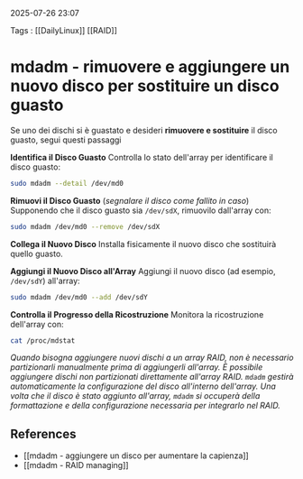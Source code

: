 2025-07-26 23:07

Tags : [[DailyLinux]] [[RAID]]

# mdadm - rimuovere e aggiungere un nuovo disco per sostituire un disco guasto

Se uno dei dischi si è guastato e desideri **rimuovere e sostituire** il disco guasto, segui questi passaggi

**Identifica il Disco Guasto**
Controlla lo stato dell'array per identificare il disco guasto:
```bash
sudo mdadm --detail /dev/md0
```

**Rimuovi il Disco Guasto** (*segnalare il disco come fallito in caso*)
Supponendo che il disco guasto sia `/dev/sdX`, rimuovilo dall'array con:
```bash
sudo mdadm /dev/md0 --remove /dev/sdX
```

**Collega il Nuovo Disco**
Installa fisicamente il nuovo disco che sostituirà quello guasto.

**Aggiungi il Nuovo Disco all'Array** 
Aggiungi il nuovo disco (ad esempio, `/dev/sdY`) all'array:
```bash
sudo mdadm /dev/md0 --add /dev/sdY
```

**Controlla il Progresso della Ricostruzione**
Monitora la ricostruzione dell'array con:
```bash
cat /proc/mdstat
```

*Quando bisogna aggiungere nuovi dischi a un array RAID, non è necessario partizionarli manualmente prima di aggiungerli all'array. È possibile aggiungere dischi non partizionati direttamente all'array RAID. `mdadm` gestirà automaticamente la configurazione del disco all'interno dell'array. Una volta che il disco è stato aggiunto all'array, `mdadm` si occuperà della formattazione e della configurazione necessaria per integrarlo nel RAID.*
## References

- [[mdadm - aggiungere un disco per aumentare la capienza]]
- [[mdadm - RAID managing]]